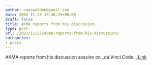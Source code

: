 ```yaml
---
author: nearwalden@gmail.com
date: 2003-11-25 19:40:29+00:00
draft: false
title: AKMA reports from his discussion…
type: post
url: /2003/11/25/akma-reports-from-his-discussion/
categories:
- posts
---
```


AKMA reports from his discussion session on _da Vinci Code. _[Link](//akma.disseminary.org/archives/000970.html')



